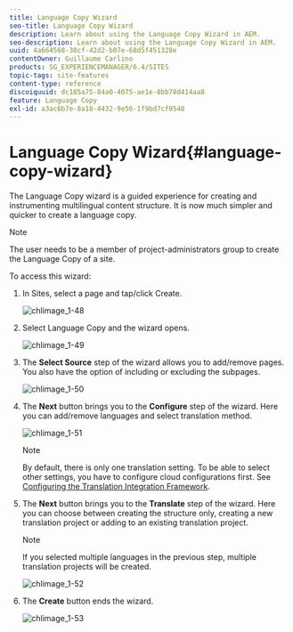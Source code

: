 ```yaml
---
title: Language Copy Wizard
seo-title: Language Copy Wizard
description: Learn about using the Language Copy Wizard in AEM.
seo-description: Learn about using the Language Copy Wizard in AEM.
uuid: 4a664568-30cf-42d2-b07e-68d5f451328e
contentOwner: Guillaume Carlino
products: SG_EXPERIENCEMANAGER/6.4/SITES
topic-tags: site-features
content-type: reference
discoiquuid: dc185a75-84a0-4075-ae1e-8bb78d414aa8
feature: Language Copy
exl-id: a3ac6b7e-8a18-4432-9e56-1f9bd7cf0548
---
```

# Language Copy Wizard{#language-copy-wizard}

The Language Copy wizard is a guided experience for creating and instrumenting multilingual content structure. It is now much simpler and quicker to create a language copy.

>[!NOTE]
>
>The user needs to be a member of project-administrators group to create the Language Copy of a site.

To access this wizard:

1. In Sites, select a page and tap/click Create.

   ![chlimage_1-48](assets/chlimage_1-48.jpeg)

1. Select Language Copy and the wizard opens.

   ![chlimage_1-49](assets/chlimage_1-49.jpeg)

1. The **Select Source** step of the wizard allows you to add/remove pages. You also have the option of including or excluding the subpages.

   ![chlimage_1-50](assets/chlimage_1-50.jpeg)

1. The **Next** button brings you to the **Configure** step of the wizard. Here you can add/remove languages and select translation method.

   ![chlimage_1-51](assets/chlimage_1-51.jpeg)

   >[!NOTE]
   >
   >By default, there is only one translation setting. To be able to select other settings, you have to configure cloud configurations first. See [Configuring the Translation Integration Framework](/help/sites-administering/tc-tic.md).

1. The **Next** button brings you to the **Translate** step of the wizard. Here you can choose between creating the structure only, creating a new translation project or adding to an existing translation project.

   >[!NOTE]
   >
   >If you selected multiple languages in the previous step, multiple translation projects will be created.

   ![chlimage_1-52](assets/chlimage_1-52.jpeg)

1. The **Create** button ends the wizard.

   ![chlimage_1-53](assets/chlimage_1-53.jpeg)
